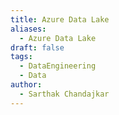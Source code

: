 ```yaml
---
title: Azure Data Lake
aliases:
  - Azure Data Lake
draft: false
tags:
  - DataEngineering
  - Data
author:
  - Sarthak Chandajkar
---
```

 

